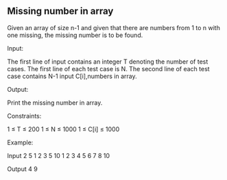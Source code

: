 ## Missing number in array ##

Given an array of size n-1 and given that there are numbers from 1 to n with one missing, the missing number is to be found.

Input:

The first line of input contains an integer T denoting the number of test cases.
The first line of each test case is N.
The second line of each test case contains N-1 input C[i],numbers in array.

Output:

Print the missing number in array.

Constraints:

1 ≤ T ≤ 200
1 ≤ N ≤ 1000
1 ≤ C[i] ≤ 1000

Example:

Input
2
5
1 2 3 5
10
1 2 3 4 5 6 7 8 10

Output
4
9